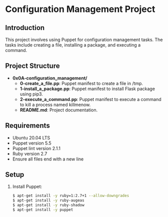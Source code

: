 # Configuration Management Project

## Introduction

This project involves using Puppet for configuration management tasks. The tasks include creating a file, installing a package, and executing a command.

## Project Structure

- **0x0A-configuration_management/**
  - **0-create_a_file.pp**: Puppet manifest to create a file in /tmp.
  - **1-install_a_package.pp**: Puppet manifest to install Flask package using pip3.
  - **2-execute_a_command.pp**: Puppet manifest to execute a command to kill a process named killmenow.
  - **README.md**: Project documentation.

## Requirements

- Ubuntu 20.04 LTS
- Puppet version 5.5
- Puppet lint version 2.1.1
- Ruby version 2.7
- Ensure all files end with a new line

## Setup

1. Install Puppet:
   ```bash
   $ apt-get install -y ruby=1:2.7+1 --allow-downgrades
   $ apt-get install -y ruby-augeas
   $ apt-get install -y ruby-shadow
   $ apt-get install -y puppet
